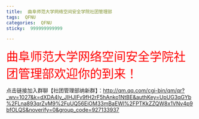 ```yaml
---
title:  曲阜师范大学网络空间安全学院社团管理部
tags:  QFNU
categories:  QFNU
sticky:  999999999999

---
```


<font color='red' size=6>曲阜师范大学网络空间安全学院社团管理部欢迎你的到来！</font>

点击链接加入群聊【社团管理部纳新群】：http://qm.qq.com/cgi-bin/qm/qr?_wv=1027&k=dXDA4Iy_JIHJIFv9fH2rF5hAnko1NtBE&authKey=UpUG3qGYb%2FLna893qrZvM9%2FuUQ56EiOM33mBaEWl%2FPTKkZZQW8x1VNv4p9bfOLQS&noverify=0&group_code=927133937

